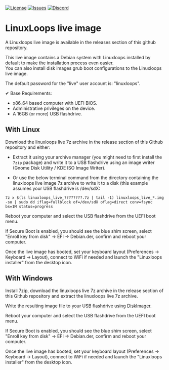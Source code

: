 <div id="top"></div>

<!-- Shields/Logos -->
[![License][license-shield]][license-url]
[![Issues][issues-shield]][issues-url]
[![Discord][discord-shield]][discord-url]
  
# LinuxLoops live image

A Linuxloops live image is available in the releases section of this github repository.  

This live image contains a Debian system with Linuxloops installed by default to make the installation process even easier.  
You can also install disk images grub boot configurations to the Linuxloops live image.  

The default password for the "live" user account is: "linuxloops".  

✔ Base Requirements:  
- x86_64 based computer with UEFI BIOS.  
- Administrative privileges on the device.  
- A 16GB (or more) USB flashdrive.  

## With Linux

Download the linuxloops live 7z archive in the release section of this Github repository and either:  

- Extract it using your archive manager (you might need to first install the `7zip` package) and write it to a USB flashdrive using an image writer (Gnome Disk Utility / KDE ISO Image Writer).  

- Or use the below terminal command from the directory containing the linuxloops live image 7z archive to write it to a disk (this example assumes your USB flashdrive is /dev/sdX:  

`7z x $(ls linuxloops_live_????????.7z | tail -1) linuxloops_live_*.img -so | sudo dd iflag=fullblock of=/dev/sdX oflag=direct conv=fsync bs=1M status=progress`  

Reboot your computer and select the USB flashdrive from the UEFI boot menu.  

If Secure Boot is enabled, you should see the blue shim screen, select "Enroll key from disk" -> EFI -> Debian.der, confirm and reboot your computer.  

Once the live image has booted, set your keyboard layout (Preferences -> Keyboard -> Layout), connect to WiFi if needed and launch the "Linuxloops installer" from the desktop icon.  

## With Windows

Install 7zip, download the linuxloops live 7z archive in the release section of this Github repository and extract the linuxloops live 7z archive.  

Write the resulting image file to your USB flashdrive using [DiskImager][DiskImager link].  

Reboot your computer and select the USB flashdrive from the UEFI boot menu.  

If Secure Boot is enabled, you should see the blue shim screen, select "Enroll key from disk" -> EFI -> Debian.der, confirm and reboot your computer.  

Once the live image has booted, set your keyboard layout (Preferences -> Keyboard -> Layout), connect to WiFi if needed and launch the "Linuxloops installer" from the desktop icon.  


<!-- Reference Links -->
<!-- Badges -->
[license-shield]: https://img.shields.io/github/license/sebanc/linuxloops?label=License&logo=Github&style=flat-square
[license-url]: ./LICENSE
[issues-shield]: https://img.shields.io/github/issues/sebanc/linuxloops?label=Issues&logo=Github&style=flat-square
[issues-url]: https://github.com/sebanc/linuxloops/issues
[discord-shield]: https://img.shields.io/badge/Discord-Join-7289da?style=flat-square&logo=discord&logoColor=%23FFFFFF
[discord-url]: https://discord.gg/x2EgK2M

<!-- Outbound Links -->
[DiskImager link]: https://diskimager.org

